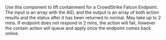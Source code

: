 Use this component to lift containment for a CrowdStrike Falcon Endpoint.  The input is an array with the AID, and the output is an array of both action results and the status after it has been returned to normal.  May take up to 2 mins. If endpoint does not respond in 2 mins, the action will fail, however the contain action will queue  and apply once the endpoint comes back online.